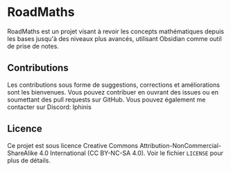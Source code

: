 # RoadMaths

RoadMaths est un projet visant à revoir les concepts mathématiques depuis les bases jusqu'à des niveaux plus avancés, utilisant Obsidian comme outil de prise de notes.

## Contributions

Les contributions sous forme de suggestions, corrections et améliorations sont les bienvenues. Vous pouvez contribuer en ouvrant des issues ou en soumettant des pull requests sur GitHub.
Vous pouvez également me contacter sur Discord: Iphinis

## Licence

Ce projet est sous licence Creative Commons Attribution-NonCommercial-ShareAlike 4.0 International (CC BY-NC-SA 4.0). Voir le fichier `LICENSE` pour plus de détails.
